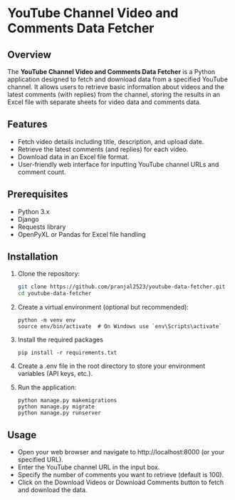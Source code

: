 # YouTube Channel Video and Comments Data Fetcher

## Overview

The **YouTube Channel Video and Comments Data Fetcher** is a Python application designed to fetch and download data from a specified YouTube channel. It allows users to retrieve basic information about videos and the latest comments (with replies) from the channel, storing the results in an Excel file with separate sheets for video data and comments data.

## Features

- Fetch video details including title, description, and upload date.
- Retrieve the latest comments (and replies) for each video.
- Download data in an Excel file format.
- User-friendly web interface for inputting YouTube channel URLs and comment count.

## Prerequisites

- Python 3.x
- Django
- Requests library
- OpenPyXL or Pandas for Excel file handling

## Installation

1. Clone the repository:
   ```bash
   git clone https://github.com/pranjal2523/youtube-data-fetcher.git
   cd youtube-data-fetcher
   ```
2. Create a virtual environment (optional but recommended):
    ```
    python -m venv env
    source env/bin/activate  # On Windows use `env\Scripts\activate`
    ```
3. Install the required packages
    ```
    pip install -r requirements.txt
    ```
4. Create a .env file in the root directory to store your environment variables (API keys, etc.).

5. Run the application:
    ```
    python manage.py makemigrations
    python manage.py migrate
    python manage.py runserver
    ```
## Usage
- Open your web browser and navigate to http://localhost:8000 (or your specified URL).
- Enter the YouTube channel URL in the input box.
- Specify the number of comments you want to retrieve (default is 100).
- Click on the Download Videos or Download Comments button to fetch and download the data.